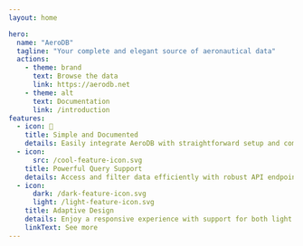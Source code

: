 ```yaml
---
layout: home

hero:
  name: "AeroDB"
  tagline: "Your complete and elegant source of aeronautical data"
  actions:
    - theme: brand
      text: Browse the data
      link: https://aerodb.net
    - theme: alt
      text: Documentation
      link: /introduction
features:
  - icon: 🚀
    title: Simple and Documented
    details: Easily integrate AeroDB with straightforward setup and comprehensive guides.
  - icon:
      src: /cool-feature-icon.svg
    title: Powerful Query Support
    details: Access and filter data efficiently with robust API endpoints.
  - icon:
      dark: /dark-feature-icon.svg
      light: /light-feature-icon.svg
    title: Adaptive Design
    details: Enjoy a responsive experience with support for both light and dark themes.
    linkText: See more
---
```

